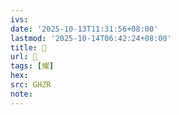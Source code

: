 ```yaml
---
ivs:
date: '2025-10-13T11:31:56+08:00'
lastmod: '2025-10-14T06:42:24+08:00'
title: 󰫇
url: 󰫇
tags: [耀]
hex: 
src: GHZR
note:
---
```


